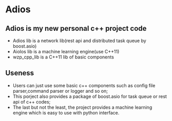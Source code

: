# Adios
## Adios is my new personal c++ project code
+ Adios lib is a network lib(rest api and distributed task queue by
    boost.asio)
+ Aiolos lib is a machine learning engine(use C++11)
+ wzp_cpp_lib is a C++11 lib of basic components

## Useness
+ Users can just use some basic c++ components such as config file parser,command parser or logger and so on;
+ This porject also provides a package of boost.asio for task queue or rest api of c++ codes;
+ The last but not the least, the project provides a machine learning engine which is easy to use with python interface.

